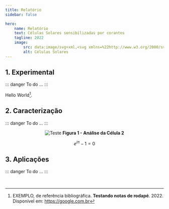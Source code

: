 ```yaml
---
title: Relatório
sidebar: false

hero:
    name: Relatório
    text: Células Solares sensibilizadas por corantes
    tagline: 2022
    image:
        src: data:image/svg+xml,<svg xmlns=%22http://www.w3.org/2000/svg%22 viewBox=%220 0 100 100%22><text x=%22-0.1em%22 y=%22.90em%22 font-size=%2286%22>📰</text></svg>
        alt: Células Solares
---
```


<script setup>
import { VPHomeHero } from 'vitepress/theme'
</script>

<VPHomeHero />

## 1.   Experimental

::: danger To do
    ...
:::

Hello World[^1].


## 2.   Caracterização

::: danger To do
    ...
:::

<p align="center">
    <img src="/image/cell-2.svg" alt="Teste">
	<b>Figura 1 - Análise da Célula 2</b>
</p>

$$
e^{i\pi}-1=0
$$


## 3.   Aplicações

::: danger To do
    ...
:::

<br>

[^1]: EXEMPLO, de referência bibliográfica. **Testando notas de rodapé**. 2022. Disponível em: https://google.com.br

<style>
hr.footnotes-sep {
    margin-top: 4rem;
}
</style>
